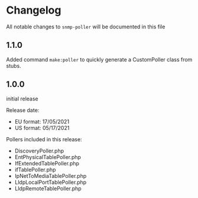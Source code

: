 # Changelog

All notable changes to `snmp-poller` will be documented in this file

## 1.1.0

Added command `make:poller` to quickly generate a CustomPoller class from stubs.

## 1.0.0

initial release

Release date:

- EU format: 17/05/2021
- US format: 05/17/2021

Pollers included in this release:

- DiscoveryPoller.php
- EntPhysicalTablePoller.php
- IfExtendedTablePoller.php
- ifTablePoller.php
- IpNetToMediaTablePoller.php
- LldpLocalPortTablePoller.php
- LldpRemoteTablePoller.php

